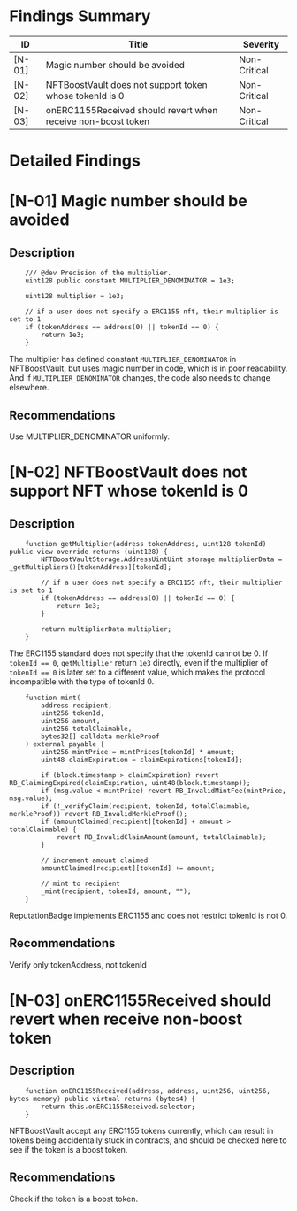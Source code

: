 # Findings Summary

| ID     | Title                                                        | Severity     |
| ------ | ------------------------------------------------------------ | ------------ |
| [N-01] | Magic number should be avoided                               | Non-Critical |
| [N-02] | NFTBoostVault does not support token whose tokenId is 0      | Non-Critical |
| [N-03] | onERC1155Received should revert when receive non-boost token | Non-Critical |

# Detailed Findings

# [N-01] Magic number should be avoided

## Description

```solidity
    /// @dev Precision of the multiplier.
    uint128 public constant MULTIPLIER_DENOMINATOR = 1e3;
    
    uint128 multiplier = 1e3;

    // if a user does not specify a ERC1155 nft, their multiplier is set to 1
    if (tokenAddress == address(0) || tokenId == 0) {
        return 1e3;
    }
```

The multiplier has defined constant `MULTIPLIER_DENOMINATOR` in NFTBoostVault, but uses magic number in code, which is in poor readability. And if `MULTIPLIER_DENOMINATOR` changes, the code also needs to change elsewhere.

## Recommendations

Use MULTIPLIER_DENOMINATOR uniformly.

# [N-02] NFTBoostVault does not support NFT whose tokenId is 0

## Description

```solidity
    function getMultiplier(address tokenAddress, uint128 tokenId) public view override returns (uint128) {
        NFTBoostVaultStorage.AddressUintUint storage multiplierData = _getMultipliers()[tokenAddress][tokenId];

        // if a user does not specify a ERC1155 nft, their multiplier is set to 1
        if (tokenAddress == address(0) || tokenId == 0) {
            return 1e3;
        }

        return multiplierData.multiplier;
    }
```

The ERC1155 standard does not specify that the tokenId cannot be 0. If `tokenId == 0`, `getMultiplier` return `1e3` directly, even if the multiplier of `tokenId == 0` is later set to a different value, which makes the protocol incompatible with the type of tokenId 0.

```solidity
    function mint(
        address recipient,
        uint256 tokenId,
        uint256 amount,
        uint256 totalClaimable,
        bytes32[] calldata merkleProof
    ) external payable {
        uint256 mintPrice = mintPrices[tokenId] * amount;
        uint48 claimExpiration = claimExpirations[tokenId];

        if (block.timestamp > claimExpiration) revert RB_ClaimingExpired(claimExpiration, uint48(block.timestamp));
        if (msg.value < mintPrice) revert RB_InvalidMintFee(mintPrice, msg.value);
        if (!_verifyClaim(recipient, tokenId, totalClaimable, merkleProof)) revert RB_InvalidMerkleProof();
        if (amountClaimed[recipient][tokenId] + amount > totalClaimable) {
            revert RB_InvalidClaimAmount(amount, totalClaimable);
        }

        // increment amount claimed
        amountClaimed[recipient][tokenId] += amount;

        // mint to recipient
        _mint(recipient, tokenId, amount, "");
    }
```

ReputationBadge implements ERC1155 and does not restrict tokenId is not 0.

## Recommendations

Verify only tokenAddress, not tokenId

# [N-03] onERC1155Received should revert when receive non-boost token

## Description

```solidity
    function onERC1155Received(address, address, uint256, uint256, bytes memory) public virtual returns (bytes4) {
        return this.onERC1155Received.selector;
    }
```

NFTBoostVault accept any ERC1155 tokens currently, which can result in tokens being accidentally stuck in contracts, and should be checked here to see if the token is a boost token.

## Recommendations

Check if the token is a boost token.